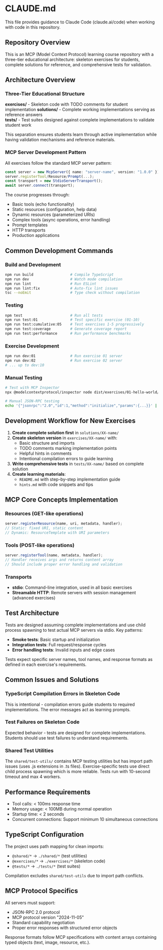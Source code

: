 # CLAUDE.md

This file provides guidance to Claude Code (claude.ai/code) when working with code in this repository.

## Repository Overview

This is an MCP (Model Context Protocol) learning course repository with a three-tier educational architecture: skeleton exercises for students, complete solutions for reference, and comprehensive tests for validation.

## Architecture Overview

### Three-Tier Educational Structure

**exercises/** - Skeleton code with TODO comments for student implementation
**solutions/** - Complete working implementations serving as reference answers  
**tests/** - Test suites designed against complete implementations to validate student work

This separation ensures students learn through active implementation while having validation mechanisms and reference materials.

### MCP Server Development Pattern

All exercises follow the standard MCP server pattern:
```typescript
const server = new McpServer({ name: "server-name", version: "1.0.0" });
server.registerTool/Resource/Prompt(...);
const transport = new StdioServerTransport();
await server.connect(transport);
```

The course progresses through:
- Basic tools (echo functionality)
- Static resources (configuration, help data)
- Dynamic resources (parameterized URIs)
- Complex tools (async operations, error handling)
- Prompt templates
- HTTP transports
- Production applications

## Common Development Commands

### Build and Development
```bash
npm run build                 # Compile TypeScript
npm run dev                   # Watch mode compilation
npm run lint                  # Run ESLint
npm run lint:fix              # Auto-fix lint issues
tsc --noEmit                  # Type check without compilation
```

### Testing
```bash
npm test                      # Run all tests
npm run test:01               # Test specific exercise (01-10)
npm run test:cumulative:05    # Test exercises 1-5 progressively
npm run test:coverage         # Generate coverage report
npm run test:performance      # Run performance benchmarks
```

### Exercise Development
```bash
npm run dev:01                # Run exercise 01 server
npm run dev:02                # Run exercise 02 server
# ... up to dev:10
```

### Manual Testing
```bash
# Test with MCP Inspector
npx @modelcontextprotocol/inspector node dist/exercises/01-hello-world/server.js

# Manual JSON-RPC testing
echo '{"jsonrpc":"2.0","id":1,"method":"initialize","params":{...}}' | node dist/exercises/XX/server.js
```

## Development Workflow for New Exercises

1. **Create complete solution first** in `solutions/XX-name/`
2. **Create skeleton version** in `exercises/XX-name/` with:
   - Basic structure and imports
   - TODO comments marking implementation points
   - Helpful hints in comments
   - Intentional compilation errors to guide learning
3. **Write comprehensive tests** in `tests/XX-name/` based on complete solution
4. **Create learning materials**:
   - `README.md` with step-by-step implementation guide
   - `hints.md` with code snippets and tips

## MCP Core Concepts Implementation

### Resources (GET-like operations)
```typescript
server.registerResource(name, uri, metadata, handler);
// Static: fixed URI, static content
// Dynamic: ResourceTemplate with URI parameters
```

### Tools (POST-like operations)  
```typescript
server.registerTool(name, metadata, handler);
// Handler receives args and returns content array
// Should include proper error handling and validation
```

### Transports
- **stdio**: Command-line integration, used in all basic exercises
- **Streamable HTTP**: Remote servers with session management (advanced exercises)

## Test Architecture

Tests are designed assuming complete implementations and use child process spawning to test actual MCP servers via stdio. Key patterns:

- **Smoke tests**: Basic startup and initialization
- **Integration tests**: Full request/response cycles
- **Error handling tests**: Invalid inputs and edge cases

Tests expect specific server names, tool names, and response formats as defined in each exercise's requirements.

## Common Issues and Solutions

### TypeScript Compilation Errors in Skeleton Code
This is intentional - compilation errors guide students to required implementations. The error messages act as learning prompts.

### Test Failures on Skeleton Code
Expected behavior - tests are designed for complete implementations. Students should use test failures to understand requirements.

### Shared Test Utilities
The `shared/test-utils/` contains MCP testing utilities but has import path issues (uses .js extensions in .ts files). Exercise-specific tests use direct child process spawning which is more reliable. Tests run with 10-second timeout and max 4 workers.

## Performance Requirements

- Tool calls: < 100ms response time
- Memory usage: < 100MB during normal operation  
- Startup time: < 2 seconds
- Concurrent connections: Support minimum 10 simultaneous connections

## TypeScript Configuration

The project uses path mapping for clean imports:
- `@shared/*` → `./shared/*` (test utilities)
- `@exercises/*` → `./exercises/*` (skeleton code)
- `@tests/*` → `./tests/*` (test suites)

Compilation excludes `shared/test-utils` due to import path conflicts.

## MCP Protocol Specifics

All servers must support:
- JSON-RPC 2.0 protocol
- MCP protocol version "2024-11-05"
- Standard capability negotiation
- Proper error responses with structured error objects

Response formats follow MCP specifications with content arrays containing typed objects (text, image, resource, etc.).